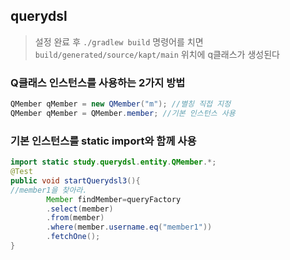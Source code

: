 ## querydsl
> 설정 완료 후 `./gradlew build` 명령어를 치면 
> `build/generated/source/kapt/main` 위치에 q클래스가 생성된다


### Q클래스 인스턴스를 사용하는 2가지 방법
```java
QMember qMember = new QMember("m"); //별칭 직접 지정 
QMember qMember = QMember.member; //기본 인스턴스 사용
```

### 기본 인스턴스를 static import와 함께 사용
```java
import static study.querydsl.entity.QMember.*;
@Test
public void startQuerydsl3(){
//member1을 찾아라.
        Member findMember=queryFactory
        .select(member)
        .from(member)
        .where(member.username.eq("member1"))
        .fetchOne();
}
```
